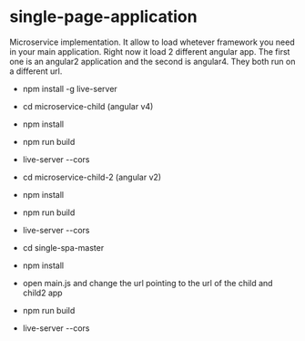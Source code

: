 # single-page-application
Microservice implementation.
It allow to load whetever framework you need in your main application.
Right now it load 2 different angular app. The first one is an angular2 application and the second is angular4.
They both run on a different url.

- npm install -g live-server

- cd microservice-child (angular v4)
- npm install
- npm run build
- live-server --cors

- cd microservice-child-2 (angular v2)
- npm install
- npm run build
- live-server --cors

- cd single-spa-master
- npm install
- open main.js and change the url pointing to the url of the child and child2 app
- npm run build
- live-server --cors
